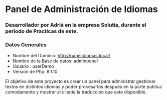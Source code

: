 # Panel de Administración de Idiomas
### Desarrollador por Adrià en la empresa Solutia, durante el periodo de Practicas de este.

### Datos Generales
- Nombre del Dominio: http://panelidiomas.local/
- Nombre de la Base de datos: adminpanel
- Usuario : userDemo
- Version de Php:  8.1.10

El objetivo de este proyecto es crear un panel para administrar gestionar textos en distintos idiomas y poder procesarlos despues en la parte publica comodamente y mostrar al cliente la traduccion que este disponible.